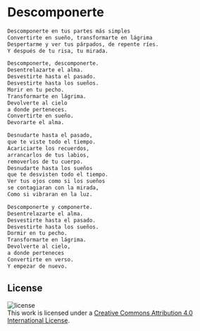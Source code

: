 # Descomponerte

```markdown
Descomponerte en tus partes más simples
Convertirte en sueño, transformarte en lágrima
Despertarme y ver tus párpados, de repente ríes.
Y después de tu risa, tu mirada.

Descomponerte, descomponerte.
Desentrelazarte el alma.
Desvestirte hasta el pasado.
Desvestirte hasta los sueños.
Morir en tu pecho.
Transformarte en lágrima.
Devolverte al cielo
a donde perteneces.
Convertirte en sueño.
Devorarte el alma.

Desnudarte hasta el pasado,
que te viste todo el tiempo.
Acariciarte los recuerdos,
arrancarlos de tus labios,
removerlos de tu cuerpo.
Desnudarte hasta los sueños
que te desvisten todo el tiempo.
Ver tus ojos como si los sueños
se contagiaran con la mirada,
Como si vibraran en la luz.

Descomponerte y componerte.
Desentrelazarte el alma.
Desvestirte hasta el pasado.
Desvestirte hasta los sueños.
Dormir en tu pecho.
Transformarte en lágrima.
Devolverte al cielo,
a donde perteneces
Convertirte en verso.
Y empezar de nuevo.
```

## License

![license](https://i.creativecommons.org/l/by/4.0/88x31.png)<br/>
This work is licensed under a [Creative Commons Attribution 4.0 International License](http://creativecommons.org/licenses/by/4.0/).
